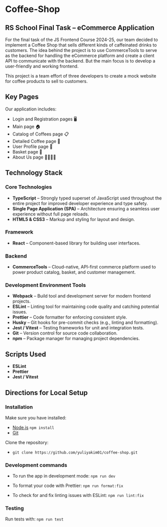 # Coffee-Shop
## RS School Final Task – eCommerce Application

For the final task of the JS Frontend Course 2024-25, our team decided to implement a Coffee Shop that sells different kinds of caffeinated drinks to customers. The idea behind the project is to use CommerceTools to serve as the backend for handling the eCommerce platform and create a client API to communicate with the backend. But the main focus is to develop a user-friendly and working frontend.

This project is a team effort of three developers to create a mock website for coffee products to sell to customers.

## Key Pages
Our application includes:
- Login and Registration pages 🖥️
- Main page 🏠
- Catalog of Coffees page 📋
- Detailed Coffee page 🔎
- User Profile page 👤
- Basket page 🛒
- About Us page 🙋‍♂️🙋‍♀️

## Technology Stack
### Core Technologies
- **TypeScript** – Strongly typed superset of JavaScript used throughout the entire project for improved developer experience and type safety.
- **Single Page Application (SPA)** – Architecture ensuring a seamless user experience without full page reloads.
- **HTML5 & CSS3** – Markup and styling for layout and design.

### Framework
- **React** – Component-based library for building user interfaces.

### Backend
- **CommerceTools** – Cloud-native, API-first commerce platform used to power product catalog, basket, and customer management.

### Development Environment Tools
- **Webpack** – Build tool and development server for modern frontend projects.
- **ESLint** – Linting tool for maintaining code quality and catching potential issues.
- **Prettier** – Code formatter for enforcing consistent style.
- **Husky** – Git hooks for pre-commit checks (e.g., linting and formatting).
- **Jest / Vitest** – Testing frameworks for unit and integration tests.
- **Git** – Version control for source code collaboration.
- **npm** – Package manager for managing project dependencies.


## Scripts Used
- **ESLint**
- **Prettier**
- **Jest / Vitest**

## Directions for Local Setup
### Installation
Make sure you have installed:
- [Node.js](https://nodejs.org/) `npm install`
- [Git](https://git-scm.com/)

Clone the repository: 
- `git clone https://github.com/yuliyakim01/coffee-shop.git`

### Development commands
- To run the app in development mode: `npm run dev` 

- To format your code with Prettier: `npm run format:fix`

- To check for and fix linting issues with ESLint: `npm run lint:fix`

### Testing
Run tests with: `npm run test`

